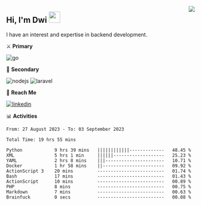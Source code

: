 [<img src="https://komarev.com/ghpvc/?username=masred&color=green&style=flat-square&label=Profile+Views" align="right">](github.com/masred)

## Hi, I'm Dwi <img src="https://raw.githubusercontent.com/MartinHeinz/MartinHeinz/master/wave.gif" width="30px">

I have an interest and expertise in backend development.

⚔️ **Primary**

![go](https://img.shields.io/badge/---?logo=go&label=Golang&style=social)

🔪 **Secondary**

![nodejs](https://img.shields.io/badge/---?logo=node.js&label=Node.js&style=social&logoColor=green)
![laravel](https://img.shields.io/badge/---?logo=laravel&label=Laravel&style=social)

🔗 **Reach Me**

[![linkedin](https://img.shields.io/badge/---?logo=linkedin&label=LinkedIn&style=social)](https://linkedin.com/in/dwifitriyanto)

📊 **Activities**

<!--START_SECTION:waka-->

```all_time
From: 27 August 2023 - To: 03 September 2023

Total Time: 19 hrs 55 mins

Python            9 hrs 39 mins   ||||||||||||-------------   48.45 %
XML               5 hrs 1 min     ||||||-------------------   25.23 %
YAML              2 hrs 8 mins    |||----------------------   10.71 %
Docker            1 hr 58 mins    ||-----------------------   09.92 %
ActionScript 3    20 mins         -------------------------   01.74 %
Bash              17 mins         -------------------------   01.43 %
ActionScript      10 mins         -------------------------   00.89 %
PHP               8 mins          -------------------------   00.75 %
Markdown          7 mins          -------------------------   00.63 %
Brainfuck         0 secs          -------------------------   00.08 %
```

<!--END_SECTION:waka-->
